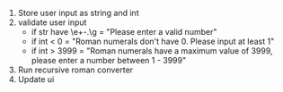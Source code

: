 1. Store user input as string and int
2. validate user input 
   * if str have \e+-.\g = "Please enter a valid number"
   * if int < 0 = "Roman numerals don't have 0. Please input at least 1"
   * if int > 3999 = "Roman numerals have a maximum value of 3999, please enter a number between 1 - 3999"
3. Run recursive roman converter
4. Update ui 